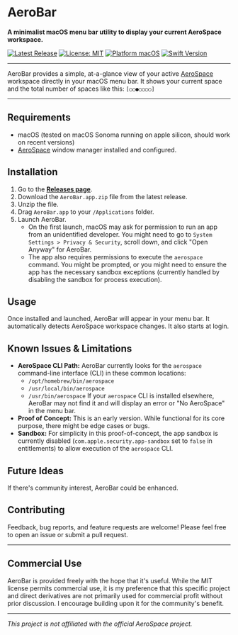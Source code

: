 # AeroBar

**A minimalist macOS menu bar utility to display your current AeroSpace workspace.**

[![Latest Release](https://img.shields.io/github/v/release/YOUR_USERNAME/YOUR_REPONAME?label=latest%20release&style=flat-square)](https://github.com/YOUR_USERNAME/YOUR_REPONAME/releases/latest)
[![License: MIT](https://img.shields.io/badge/License-MIT-yellow.svg?style=flat-square)](https://opensource.org/licenses/MIT)
[![Platform macOS](https://img.shields.io/badge/Platform-macOS-lightgrey?style=flat-square&logo=apple)](https://www.apple.com/macos/)
[![Swift Version](https://img.shields.io/badge/Swift-5-orange?style=flat-square&logo=swift)](https://swift.org)

---

AeroBar provides a simple, at-a-glance view of your active [AeroSpace](https://github.com/nikitabobko/AeroSpace) workspace directly in your macOS menu bar. It shows your current space and the total number of spaces like this: `[○○●○○○○]`

---

## Requirements

*   macOS (tested on macOS Sonoma running on apple silicon, should work on recent versions)
*   [AeroSpace](https://github.com/nikitabobko/AeroSpace) window manager installed and configured.

## Installation
1.  Go to the [**Releases page**](https://github.com/stneric/AeroBar/releases/tag/AeroBar).
2.  Download the `AeroBar.app.zip` file from the latest release.
3.  Unzip the file.
4.  Drag `AeroBar.app` to your `/Applications` folder.
5.  Launch AeroBar.
    *   On the first launch, macOS may ask for permission to run an app from an unidentified developer. You might need to go to `System Settings > Privacy & Security`, scroll down, and click "Open Anyway" for AeroBar.
    *   The app also requires permissions to execute the `aerospace` command. You might be prompted, or you might need to ensure the app has the necessary sandbox exceptions (currently handled by disabling the sandbox for process execution).

## Usage

Once installed and launched, AeroBar will appear in your menu bar. It automatically detects AeroSpace workspace changes.
It also starts at login.

## Known Issues & Limitations

*   **AeroSpace CLI Path:** AeroBar currently looks for the `aerospace` command-line interface (CLI) in these common locations:
    *   `/opt/homebrew/bin/aerospace`
    *   `/usr/local/bin/aerospace`
    *   `/usr/bin/aerospace`
    If your `aerospace` CLI is installed elsewhere, AeroBar may not find it and will display an error or "No AeroSpace" in the menu bar.
*   **Proof of Concept:** This is an early version. While functional for its core purpose, there might be edge cases or bugs.
*   **Sandbox:** For simplicity in this proof-of-concept, the app sandbox is currently disabled (`com.apple.security.app-sandbox` set to `false` in entitlements) to allow execution of the `aerospace` CLI.

## Future Ideas

If there's community interest, AeroBar could be enhanced.

## Contributing

Feedback, bug reports, and feature requests are welcome! Please feel free to open an issue or submit a pull request.

---

## Commercial Use

AeroBar is provided freely with the hope that it's useful. While the MIT license permits commercial use, it is my preference that this specific project and direct derivatives are not primarily used for commercial profit without prior discussion. I encourage building upon it for the community's benefit.

---

*This project is not affiliated with the official AeroSpace project.*

